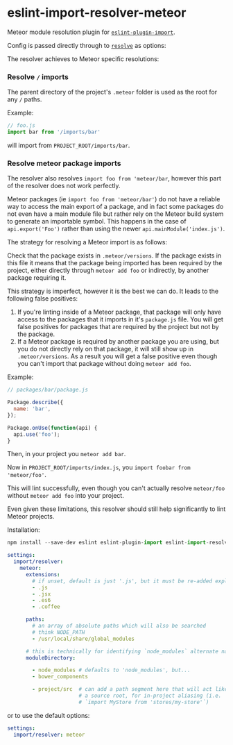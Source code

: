 # eslint-import-resolver-meteor

Meteor module resolution plugin for [`eslint-plugin-import`](https://www.npmjs.com/package/eslint-plugin-import).

Config is passed directly through to [`resolve`](https://www.npmjs.com/package/resolve#resolve-sync-id-opts) as options:

The resolver achieves to Meteor specific resolutions:

### Resolve `/` imports

The parent directory of the project's `.meteor` folder is used as the root for any `/` paths.

Example:

```javascript
// foo.js
import bar from '/imports/bar'
```

will import from `PROJECT_ROOT/imports/bar`.


### Resolve meteor package imports

The resolver also resolves `import foo from 'meteor/bar`, however this part of the resolver does not work perfectly.

Meteor packages (ie `import foo from 'meteor/bar'`) do not have a reliable way to access
the main export of a package, and in fact some packages do not even have a main module file but
rather rely on the Meteor build system to generate an importable symbol. This happens in the case of
`api.export('Foo')` rather than using the newer `api.mainModule('index.js')`.

The strategy for resolving a Meteor import is as follows:

Check that the package exists in `.meteor/versions`. If the package exists in this file it means that the package
being imported has been required by the project, either directly through `meteor add foo` or indirectly, by another package
requiring it.

This strategy is imperfect, however it is the best we can do. It leads to the following false positives:

1. If you're linting inside of a Meteor package, that package will only have access to the packages that it imports
in it's `package.js` file. You will get false positives for packages that are required by the project but not by the package.
1. If a Meteor package is required by another package you are using, but you do not directly rely on that package,
it will still show up in `.meteor/versions`. As a result you will get a false positive even though you can't import
that package without doing `meteor add foo`.

Example:

```javascript
// packages/bar/package.js

Package.describe({
  name: 'bar',
});

Package.onUse(function(api) {
  api.use('foo');
}
```

Then, in your project you `meteor add bar`.

Now in `PROJECT_ROOT/imports/index.js`, you `import foobar from 'meteor/foo'`.

This will lint successfully, even though you can't actually resolve `meteor/foo` without `meteor add foo` into your project.

Even given these limitations, this resolver should still help significantly to lint Meteor projects.

Installation:
```javascript
npm install --save-dev eslint eslint-plugin-import eslint-import-resolver-meteor
```

```yaml
settings:
  import/resolver:
    meteor:
      extensions:
        # if unset, default is just '.js', but it must be re-added explicitly if set
        - .js
        - .jsx
        - .es6
        - .coffee

      paths:
        # an array of absolute paths which will also be searched
        # think NODE_PATH
        - /usr/local/share/global_modules

      # this is technically for identifying `node_modules` alternate names
      moduleDirectory:

        - node_modules # defaults to 'node_modules', but...
        - bower_components

        - project/src  # can add a path segment here that will act like
                       # a source root, for in-project aliasing (i.e.
                       # `import MyStore from 'stores/my-store'`)
```

or to use the default options:

```yaml
settings:
  import/resolver: meteor
```
